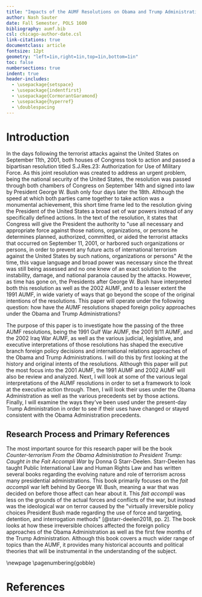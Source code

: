 ```yaml
---
title: "Impacts of the AUMF Resolutions on Obama and Trump Administration Foreign Policy"
author: Nash Sauter
date: Fall Semester, POLS 1600
bibliography: aumf.bib
csl: chicago-author-date.csl
link-citations: true
documentclass: article
fontsize: 12pt
geometry: "left=1in,right=1in,top=1in,bottom=1in"
toc: false
numbersections: true
indent: true
header-includes:
  - \usepackage{setspace}
  - \usepackage{indentfirst}
  - \usepackage{CormorantGaramond}
  - \usepackage{hyperref}
  - \doublespacing
---
```


# Introduction
In the days following the terrorist attacks against the United States on September 11th, 2001, both houses of Congress took to action and passed a bipartisan resolution titled S.J.Res.23: Authorization for Use of Military Force.
As this joint resolution was created to address an urgent problem, being the national security of the United States, the resolution was passed through both chambers of Congress on September 14th and signed into law by President George W. Bush only four days later the 18th.
Although the speed at which both parties came together to take action was a monumental achievement, this short time frame led to the resolution giving the President of the United States a broad set of war powers instead of any specifically defined actions.
In the text of the resolution, it states that Congress will give the President the authority to "use all necessary and appropriate force against those nations, organizations, or persons he determines planned, authorized, committed, or aided the terrorist attacks that occurred on September 11, 2001, or harbored such organizations or persons, in order to prevent any future acts of international terrorism against the United States by such nations, organizations or persons"
At the time, this vague language and broad power was necessary since the threat was still being assessed and no one knew of an exact solution to the instability, damage, and national paranoia caused by the attacks.
However, as time has gone on, the Presidents after George W. Bush have interpreted both this resolution as well as the 2002 AUMF, and to a lesser extent the 1991 AUMF, in wide variety of ways that go beyond the scope of the original intentions of the resolutions.
This paper will operate under the following question: how have the AUMF resolutions shaped foreign policy approaches under the Obama and Trump Administrations?

The purpose of this paper is to investigate how the passing of the three AUMF resolutions, being the 1991 Gulf War AUMF, the 2001 9/11 AUMF, and the 2002 Iraq War AUMF, as well as the various judicial, legislative, and executive interpretations of those resolutions has shaped the executive branch foreign policy decisions and international relations approaches of the Obama and Trump Administrations.
I will do this by first looking at the history and original intents of the resolutions.
Although this paper will put the most focus into the 2001 AUMF, the 1991 AUMF and 2002 AUMF will also be review and analyzed.
Next, I will look at some of the various legal interpretations of the AUMF resolutions in order to set a framework to look at the executive action through.
Then, I will look their uses under the Obama Administration as well as the various precedents set by those actions.
Finally, I will examine the ways they've been used under the present-day Trump Administration in order to see if their uses have changed or stayed consistent with the Obama Administration precedents.

## Research Process and Primary References
The most important source for this research paper will be the book *Counter-terrorism From the Obama Administration to President Trump: Caught in the Fait Accompli War* by Donna G Starr-Deelen.
Starr-Deelen has taught Public International Law and Human Rights Law and has written several books regarding the evolving nature and role of terrorism across many presidential administrations.
This book primarily focuses on the *fait accompli* war left behind by George W. Bush, meaning a war that was decided on before those affect can hear about it.
This *fait accompli* was less on the grounds of the actual forces and conflicts of the war, but instead was the ideological war on terror caused by the "virtually irreversible policy choices President Bush made regarding the use of force and targeting, detention, and interrogation methods" [@starr-deelen2018, pp. 2].
The book looks at how these irreversible choices affected the foreign policy approaches of the Obama Administration as well as the first few months of the Trump Administration.
Although this book covers a much wider range of topics than the AUMF, it provides many historical accounts and political theories that will be instrumental in the understanding of the subject.

\newpage
\pagenumbering{gobble}
# References
